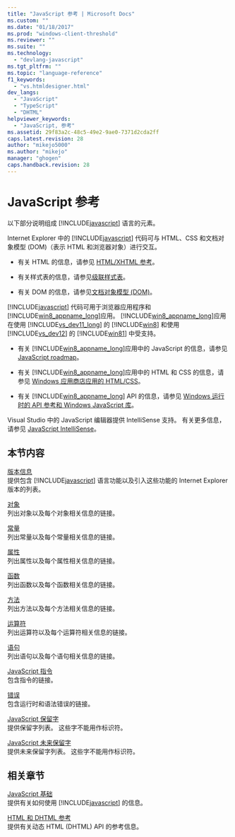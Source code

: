 ```yaml
---
title: "JavaScript 参考 | Microsoft Docs"
ms.custom: ""
ms.date: "01/18/2017"
ms.prod: "windows-client-threshold"
ms.reviewer: ""
ms.suite: ""
ms.technology: 
  - "devlang-javascript"
ms.tgt_pltfrm: ""
ms.topic: "language-reference"
f1_keywords: 
  - "vs.htmldesigner.html"
dev_langs: 
  - "JavaScript"
  - "TypeScript"
  - "DHTML"
helpviewer_keywords: 
  - "JavaScript, 参考"
ms.assetid: 29f83a2c-48c5-49e2-9ae0-7371d2cda2ff
caps.latest.revision: 28
author: "mikejo5000"
ms.author: "mikejo"
manager: "ghogen"
caps.handback.revision: 28
---
```

# JavaScript 参考
以下部分说明组成 [!INCLUDE[javascript](../../javascript/includes/javascript-md.md)] 语言的元素。  
  
 Internet Explorer 中的 [!INCLUDE[javascript](../../javascript/includes/javascript-md.md)] 代码可与 HTML、CSS 和文档对象模型 \(DOM\)（表示 HTML 和浏览器对象）进行交互。  
  
-   有关 HTML 的信息，请参见 [HTML\/XHTML 参考](http://go.microsoft.com/fwlink/p/?LinkId=251007)。  
  
-   有关样式表的信息，请参见[级联样式表](http://go.microsoft.com/fwlink/p/?LinkId=251008)。  
  
-   有关 DOM 的信息，请参见[文档对象模型 \(DOM\)](http://go.microsoft.com/fwlink/p/?LinkId=251009)。  
  
 [!INCLUDE[javascript](../../javascript/includes/javascript-md.md)] 代码可用于浏览器应用程序和 [!INCLUDE[win8_appname_long](../../javascript/includes/win8-appname-long-md.md)]应用。  [!INCLUDE[win8_appname_long](../../javascript/includes/win8-appname-long-md.md)]应用在使用 [!INCLUDE[vs_dev11_long](../../javascript/includes/vs-dev11-long-md.md)] 的 [!INCLUDE[win8](../../javascript/includes/win8-md.md)] 和使用 [!INCLUDE[vs_dev12](../../javascript/includes/vs-dev12-md.md)] 的 [!INCLUDE[win81](../../javascript/includes/win81-md.md)] 中受支持。  
  
-   有关 [!INCLUDE[win8_appname_long](../../javascript/includes/win8-appname-long-md.md)]应用中的 JavaScript 的信息，请参见 [JavaScript roadmap](http://msdn.microsoft.com/zh-cn/4f28182b-1e4b-4bbd-8ae9-dcc504de4341)。  
  
-   有关 [!INCLUDE[win8_appname_long](../../javascript/includes/win8-appname-long-md.md)]应用中的 HTML 和 CSS 的信息，请参见 [Windows 应用商店应用的 HTML\/CSS](http://go.microsoft.com/fwlink/p/?LinkId=250939)。  
  
-   有关 [!INCLUDE[win8_appname_long](../../javascript/includes/win8-appname-long-md.md)] API 的信息，请参见 [Windows 运行时的 API 参考和 Windows JavaScript 库](http://go.microsoft.com/fwlink/p/?LinkID=250938)。  
  
 Visual Studio 中的 JavaScript 编辑器提供 IntelliSense 支持。  有关更多信息，请参见 [JavaScript IntelliSense](../Topic/JavaScript%20IntelliSense.md)。  
  
## 本节内容  
 [版本信息](../../javascript/reference/javascript-version-information.md)  
 提供包含 [!INCLUDE[javascript](../../javascript/includes/javascript-md.md)] 语言功能以及引入这些功能的 Internet Explorer 版本的列表。  
  
 [对象](../../javascript/reference/javascript-objects.md)  
 列出对象以及每个对象相关信息的链接。  
  
 [常量](../../javascript/reference/javascript-constants.md)  
 列出常量以及每个常量相关信息的链接。  
  
 [属性](../../javascript/reference/javascript-properties.md)  
 列出属性以及每个属性相关信息的链接。  
  
 [函数](../../javascript/reference/javascript-functions.md)  
 列出函数以及每个函数相关信息的链接。  
  
 [方法](../../javascript/reference/javascript-methods.md)  
 列出方法以及每个方法相关信息的链接。  
  
 [运算符](../../javascript/reference/javascript-operators.md)  
 列出运算符以及每个运算符相关信息的链接。  
  
 [语句](../../javascript/reference/javascript-statements.md)  
 列出语句以及每个语句相关信息的链接。  
  
 [JavaScript 指令](../../javascript/reference/javascript-directives.md)  
 包含指令的链接。  
  
 [错误](../../javascript/reference/javascript-errors.md)  
 包含运行时和语法错误的链接。  
  
 [JavaScript 保留字](../../javascript/reference/javascript-reserved-words.md)  
 提供保留字列表。  这些字不能用作标识符。  
  
 [JavaScript 未来保留字](../../javascript/reference/javascript-future-reserved-words.md)  
 提供未来保留字列表。  这些字不能用作标识符。  
  
## 相关章节  
 [JavaScript 基础](../../javascript/javascript-fundamentals.md)  
 提供有关如何使用 [!INCLUDE[javascript](../../javascript/includes/javascript-md.md)] 的信息。  
  
 [HTML 和 DHTML 参考](http://go.microsoft.com/fwlink/?LinkId=148095)  
 提供有关动态 HTML \(DHTML\) API 的参考信息。